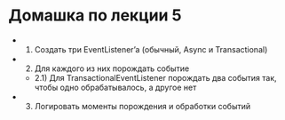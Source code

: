 # Домашка по лекции 5

- 1) Создать три EventListener’a (обычный, Async и Transactional)
- 2) Для каждого из них порождать событие
    - 2.1) Для TransactionalEventListener порождать два события так, чтобы одно обрабатывалось, а другое нет
- 3) Логировать моменты порождения и обработки событий